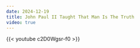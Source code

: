 ```yaml
---
date: 2024-12-19
title: John Paul II Taught That Man Is The Truth
video: true
---
```



{{< youtube c2D0Wgsr-f0 >}}
